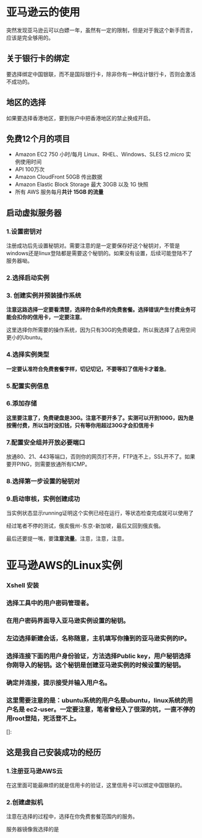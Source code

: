 # 亚马逊云的使用

突然发现亚马逊云可以白嫖一年，虽然有一定的限制，但是对于我这个新手而言，应该是完全够用的。

## 关于银行卡的绑定

要选择绑定中国银联，而不是国际银行卡，除非你有一种估计银行卡，否则会激活不成功的。

## 地区的选择

如果要选择香港地区，要到账户中把香港地区的禁止换成开启。

## 免费12个月的项目

- Amazon EC2 750 小时/每月 Linux、RHEL、Windows、SLES t2.micro 实例使用时间
- API 100万次
- Amazon CloudFront 50GB 传出数据
- Amazon Elastic Block Storage 最大 30GB 以及 1G 快照
- 所有 AWS 服务每月**共计 15GB 的流量**

## 启动虚拟服务器

### 1.设置密钥对

注册成功后先设置秘钥对。需要注意的是一定要保存好这个秘钥对，不管是windows还是linux登陆都是需要这个秘钥的。如果没有设置，后续可能登陆不了服务器呦。

### 2.选择启动实例

### 3. 创建实例并预装操作系统

**注意这路选择一定要看清楚，选择符合条件的免费套餐。选择错误产生付费业务可能会扣你的信用卡，一定要注意**。

这里选择你所需要的操作系统，因为只有30G的免费硬盘，所以我选择了占用空间更小的Ubuntu。

### 4.选择实例类型

**一定要认准符合免费套餐字样，切记切记，不要等扣了信用卡才着急**。

### 5.配置实例信息

### 6.添加存储

**这里要注意了，免费硬盘是30G。注意不要开多了。实测可以开到100G，因为是按需付费，所以当时没扣钱，只有等你用超过30G才会扣信用卡**

### 7.配置安全组并开放必要端口

放通80、21、443等端口，否则你的网页打不开，FTP连不上，SSL开不了。如果要开PING，则需要放通所有ICMP。

### 8.选择第一步设置的秘钥对

### 9.启动审核，实例创建成功

当实例状态显示running证明这个实例已经在运行，等状态检查完成就可以使用了

经过笔者不停的测试，俄亥俄州-东京-新加坡，最后又回到俄亥俄。

最后还要提一嘴，要**注意流量**。注意，注意，注意。

[白嫖亚马逊云一年]: https://www.zhunaozi.com/411.html

# 亚马逊AWS的Linux实例

### Xshell 安装

### 选择工具中的用户密码管理者。

### 在用户密码界面导入亚马逊实例设置的秘钥。

### 左边选择新建会话，名称随意，主机填写你撸到的亚马逊实例的IP。

### 选择连接下面的用户身份验证，方法选择Public key，用户秘钥选择你刚导入的秘钥。这个秘钥是创建亚马逊实例的时候设置的秘钥。

### 确定并连接，提示接受并输入用户名。

### **这里需要注意的是：ubuntu系统的用户名是ubuntu，linux系统的用户名是 ec2-user。一定要注意，笔者曾经入了很深的坑，一直不停的用root登陆，死活登不上。**

[]: 



## 这是我自己安装成功的经历

### 1.注册亚马逊AWS云

在这里面可能最麻烦的就是信用卡的验证，这里信用卡可以绑定中国银联的。

### 2.创建虚拟机

注意在选择的过程中，选择在你免费套餐范围内的服务。

服务器镜像我选择的是